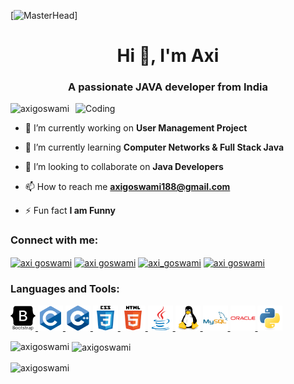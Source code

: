 [![MasterHead](https://assets.publishing.service.gov.uk/government/uploads/system/uploads/image_data/file/85328/s960_skills_gov.uk.jpg)]
<h1 align="center">Hi 👋, I'm Axi</h1>
<h3 align="center">A passionate JAVA developer from India</h3>
<img align="right" alt="Coding" width="400" src="https://recro.io/blog/wp-content/uploads/2018/06/Women-software-developer.png")>


<p align="left"> <img src="https://komarev.com/ghpvc/?username=axigoswami&label=Profile%20views&color=0e75b6&style=flat" alt="axigoswami" /> </p>

- 🔭 I’m currently working on **User Management Project**

- 🌱 I’m currently learning **Computer Networks & Full Stack Java**

- 👯 I’m looking to collaborate on **Java Developers**

- 📫 How to reach me **axigoswami188@gmail.com**

- ⚡ Fun fact **I am Funny**

<h3 align="left">Connect with me:</h3>
<p align="left">
<a href="https://linkedin.com/in/axi goswami" target="blank"><img align="center" src="https://raw.githubusercontent.com/rahuldkjain/github-profile-readme-generator/master/src/images/icons/Social/linked-in-alt.svg" alt="axi goswami" height="30" width="40" /></a>
<a href="https://fb.com/axi goswami" target="blank"><img align="center" src="https://raw.githubusercontent.com/rahuldkjain/github-profile-readme-generator/master/src/images/icons/Social/facebook.svg" alt="axi goswami" height="30" width="40" /></a>
<a href="https://instagram.com/axigoswami" target="blank"><img align="center" src="https://raw.githubusercontent.com/rahuldkjain/github-profile-readme-generator/master/src/images/icons/Social/instagram.svg" alt="axi_goswami" height="30" width="40" /></a>
<a href="https://www.hackerrank.com/axi goswami" target="blank"><img align="center" src="https://raw.githubusercontent.com/rahuldkjain/github-profile-readme-generator/master/src/images/icons/Social/hackerrank.svg" alt="axi goswami" height="30" width="40" /></a>
</p>

<h3 align="left">Languages and Tools:</h3>
<p align="left"> <a href="https://getbootstrap.com" target="_blank" rel="noreferrer"> <img src="https://raw.githubusercontent.com/devicons/devicon/master/icons/bootstrap/bootstrap-plain-wordmark.svg" alt="bootstrap" width="40" height="40"/> </a> <a href="https://www.cprogramming.com/" target="_blank" rel="noreferrer"> <img src="https://raw.githubusercontent.com/devicons/devicon/master/icons/c/c-original.svg" alt="c" width="40" height="40"/> </a> <a href="https://www.w3schools.com/cpp/" target="_blank" rel="noreferrer"> <img src="https://raw.githubusercontent.com/devicons/devicon/master/icons/cplusplus/cplusplus-original.svg" alt="cplusplus" width="40" height="40"/> </a> <a href="https://www.w3schools.com/css/" target="_blank" rel="noreferrer"> <img src="https://raw.githubusercontent.com/devicons/devicon/master/icons/css3/css3-original-wordmark.svg" alt="css3" width="40" height="40"/> </a> <a href="https://www.w3.org/html/" target="_blank" rel="noreferrer"> <img src="https://raw.githubusercontent.com/devicons/devicon/master/icons/html5/html5-original-wordmark.svg" alt="html5" width="40" height="40"/> </a> <a href="https://www.java.com" target="_blank" rel="noreferrer"> <img src="https://raw.githubusercontent.com/devicons/devicon/master/icons/java/java-original.svg" alt="java" width="40" height="40"/> </a> <a href="https://www.linux.org/" target="_blank" rel="noreferrer"> <img src="https://raw.githubusercontent.com/devicons/devicon/master/icons/linux/linux-original.svg" alt="linux" width="40" height="40"/> </a> <a href="https://www.mysql.com/" target="_blank" rel="noreferrer"> <img src="https://raw.githubusercontent.com/devicons/devicon/master/icons/mysql/mysql-original-wordmark.svg" alt="mysql" width="40" height="40"/> </a> <a href="https://www.oracle.com/" target="_blank" rel="noreferrer"> <img src="https://raw.githubusercontent.com/devicons/devicon/master/icons/oracle/oracle-original.svg" alt="oracle" width="40" height="40"/> </a> <a href="https://www.python.org" target="_blank" rel="noreferrer"> <img src="https://raw.githubusercontent.com/devicons/devicon/master/icons/python/python-original.svg" alt="python" width="40" height="40"/> </a> </p>

<p><img align="left" src="https://github-readme-stats.vercel.app/api/top-langs?username=axigoswami&show_icons=true&locale=en&layout=compact" alt="axigoswami" /></p>

<p>&nbsp;<img align="center" src="https://github-readme-stats.vercel.app/api?username=axigoswami&show_icons=true&locale=en" alt="axigoswami" /></p>

<p><img align="center" src="https://github-readme-streak-stats.herokuapp.com/?user=axigoswami&" alt="axigoswami" /></p>

